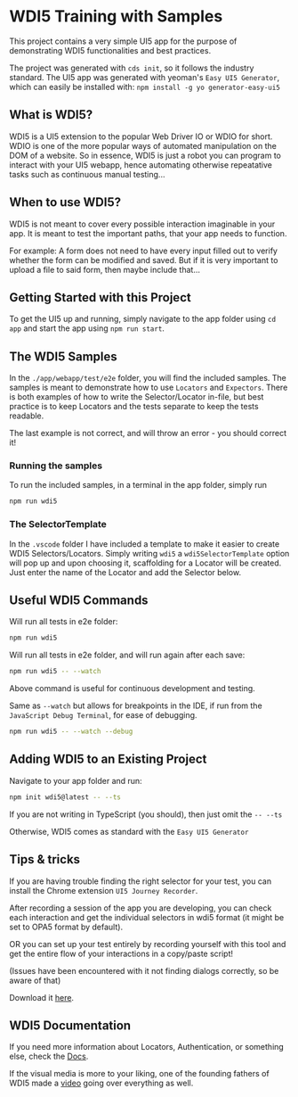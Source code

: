 # WDI5 Training with Samples

This project contains a very simple UI5 app for the purpose of demonstrating WDI5 functionalities
and best practices.

The project was generated with `cds init`, so it follows the industry standard.
The UI5 app was generated with yeoman's `Easy UI5 Generator`, which can easily be installed with: 
`npm install -g yo generator-easy-ui5`

## What is WDI5?
WDI5 is a UI5 extension to the popular Web Driver IO or WDIO for short.
WDIO is one of the more popular ways of automated manipulation on the DOM of a website.
So in essence, WDI5 is just a robot you can program to interact with your UI5 webapp, 
hence automating otherwise repeatative tasks such as continuous manual testing...

## When to use WDI5?
WDI5 is not meant to cover every possible interaction imaginable in your app.
It is meant to test the important paths, that your app needs to function.

For example:
A form does not need to have every input filled out to verify whether the form can be modified and saved.
But if it is very important to upload a file to said form, then maybe include that...


## Getting Started with this Project
To get the UI5 up and running, simply navigate to the app folder using `cd app`
and start the app using `npm run start`.

## The WDI5 Samples
In the `./app/webapp/test/e2e` folder, you will find the included samples.
The samples is meant to demonstrate how to use `Locators` and `Expectors`.
There is both examples of how to write the Selector/Locator in-file, but best practice is to keep Locators and the tests separate to keep the tests readable.

The last example is not correct, and will throw an error - you should correct it!

### Running the samples
To run the included samples, in a terminal in the app folder, simply run 
```sh
npm run wdi5
```

### The SelectorTemplate
In the `.vscode` folder I have included a template to make it easier to create WDI5 Selectors/Locators.
Simply writing `wdi5` a `wdi5SelectorTemplate` option will pop up and upon choosing it, scaffolding for a Locator will be created.
Just enter the name of the Locator and add the Selector below.


## Useful WDI5 Commands
Will run all tests in e2e folder:
```sh
npm run wdi5
```

Will run all tests in e2e folder, and will run again after each save:
```sh
npm run wdi5 -- --watch
```
Above command is useful for continuous development and testing.

Same as `--watch` but allows for breakpoints in the IDE, if run from the `JavaScript Debug Terminal`, for ease of debugging.
```sh
npm run wdi5 -- --watch --debug
```


## Adding WDI5 to an Existing Project
Navigate to your app folder and run:
```sh
npm init wdi5@latest -- --ts 
```
If you are not writing in TypeScript (you should), then just omit the `-- --ts`

Otherwise, WDI5 comes as standard with the `Easy UI5 Generator`

## Tips & tricks
If you are having trouble finding the right selector for your test, you can install the Chrome extension `UI5 Journey Recorder`.

After recording a session of the app you are developing, you can check each interaction and get the individual selectors in wdi5 format (it might be set to OPA5 format by default).

OR you can set up your test entirely by recording yourself with this tool and get the entire flow of your interactions in a copy/paste script!

(Issues have been encountered with it not finding dialogs correctly, so be aware of that)

Download it [here](https://chromewebstore.google.com/detail/ui5-journey-recorder/clhcepeibbgcdmhalaaomdpofecmgimf).

## WDI5 Documentation
If you need more information about Locators, Authentication, or something else, check the [Docs](https://ui5-community.github.io/wdi5/#/).

If the visual media is more to your liking, one of the founding fathers of WDI5 made a [video](https://www.youtube.com/watch?v=f-0ztSnb2-c) going over everything as well.